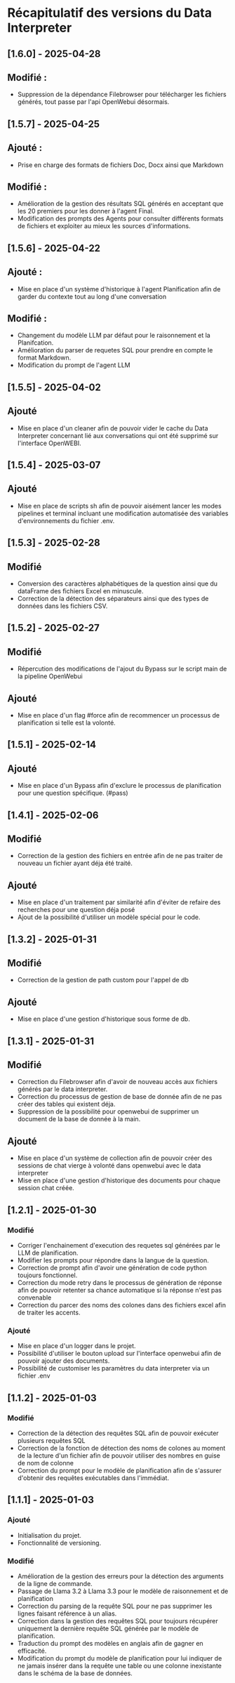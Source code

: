 # Récapitulatif des versions du Data Interpreter

## [1.6.0] - 2025-04-28

## Modifié :
- Suppression de la dépendance Filebrowser pour télécharger les fichiers générés, tout passe par l'api OpenWebui désormais.

## [1.5.7] - 2025-04-25

## Ajouté : 
- Prise en charge des formats de fichiers Doc, Docx ainsi que Markdown

## Modifié :
- Amélioration de la gestion des résultats SQL générés en acceptant que les 20 premiers pour les donner à l'agent Final.
- Modification des prompts des Agents pour consulter différents formats de fichiers et exploiter au mieux les sources d'informations.

## [1.5.6] - 2025-04-22

## Ajouté : 
- Mise en place d'un système d'historique à l'agent Planification afin de garder du contexte tout au long d'une conversation

## Modifié :
- Changement du modèle LLM par défaut pour le raisonnement et la Planifcation.
- Amélioration du parser de requetes SQL pour prendre en compte le format Markdown.
- Modification du prompt de l'agent LLM

## [1.5.5] - 2025-04-02
## Ajouté
- Mise en place d'un cleaner afin de pouvoir vider le cache du Data Interpreter concernant lié aux conversations qui ont été supprimé sur l'interface OpenWEBI.

## [1.5.4] - 2025-03-07
## Ajouté
- Mise en place de scripts sh afin de pouvoir aisément lancer les modes pipelines et terminal incluant une modification automatisée des variables d'environnements du fichier .env.

## [1.5.3] - 2025-02-28
## Modifié
- Conversion des caractères alphabétiques de la question ainsi que du dataFrame des fichiers Excel en minuscule.
- Correction de la détection des séparateurs ainsi que des types de données dans les fichiers CSV.

## [1.5.2] - 2025-02-27
## Modifié
- Répercution des modifications de l'ajout du Bypass sur le script main de la pipeline OpenWebui

## Ajouté 
- Mise en place d'un flag #force afin de recommencer un processus de planification si telle est la volonté.

## [1.5.1] - 2025-02-14
## Ajouté
- Mise en place d'un Bypass afin d'exclure le processus de planification pour une question spécifique. (#pass)

## [1.4.1] - 2025-02-06
## Modifié
- Correction de la gestion des fichiers en entrée afin de ne pas traiter de nouveau un fichier ayant déja été traité.

## Ajouté
- Mise en place d'un traitement par similarité afin d'éviter de refaire des recherches pour une question déja posé
- Ajout de la possibilité d'utiliser un modèle spécial pour le code.

## [1.3.2] - 2025-01-31
## Modifié
- Correction de la gestion de path custom pour l'appel de db

## Ajouté
- Mise en place d'une gestion d'historique sous forme de db.

## [1.3.1] - 2025-01-31
## Modifié
- Correction du Filebrowser afin d'avoir de nouveau accès aux fichiers générés par le data interpreter.
- Correction du processus de gestion de base de donnée afin de ne pas créer des tables qui existent déja.
- Suppression de la possibilité pour openwebui de supprimer un document de la base de donnée à la main. 

## Ajouté
- Mise en place d'un système de collection afin de pouvoir créer des sessions de chat vierge à volonté dans openwebui avec le data interpreter 
- Mise en place d'une gestion d'historique des documents pour chaque session chat créée.

## [1.2.1] - 2025-01-30
### Modifié
- Corriger l'enchainement d'execution des requetes sql générées par le LLM de planification.
- Modifier les prompts pour répondre dans la langue de la question.
- Correction de prompt afin d'avoir une génération de code python toujours fonctionnel. 
- Correction du mode retry dans le processus de génération de réponse afin de pouvoir retenter sa chance automatique si la réponse n'est pas convenable
- Correction du parcer des noms des colones dans des fichiers excel afin de traiter les accents.

### Ajouté
- Mise en place d'un logger dans le projet.
- Possibilité d'utiliser le bouton upload sur l'interface openwebui afin de pouvoir ajouter des documents.
- Possibilité de customiser les paramètres du data interpreter via un fichier .env

## [1.1.2] - 2025-01-03
### Modifié
- Correction de la détection des requêtes SQL afin de pouvoir exécuter plusieurs requêtes SQL
- Correction de la fonction de détection des noms de colones au moment de la lecture d'un fichier afin de pouvoir utiliser des nombres en guise de nom de colonne
- Correction du prompt pour le modèle de planification afin de s'assurer d'obtenir des requêtes exécutables dans l'immédiat.

## [1.1.1] - 2025-01-03
### Ajouté
- Initialisation du projet.
- Fonctionnalité de versioning.

### Modifié
- Amélioration de la gestion des erreurs pour la détection des arguments de la ligne de commande.
- Passage de Llama 3.2 à Llama 3.3 pour le modèle de raisonnement et de planification 
- Correction du parsing de la requête SQL pour ne pas supprimer les lignes faisant référence à un alias. 
- Correction dans la gestion des requêtes SQL pour toujours récupérer uniquement la dernière requête SQL générée par le modèle de planification.
- Traduction du prompt des modèles en anglais afin de gagner en efficacité.
- Modification du prompt du modèle de planification pour lui indiquer de ne jamais insérer dans la requête une table ou une colonne inexistante dans le schéma de la base de données.   

